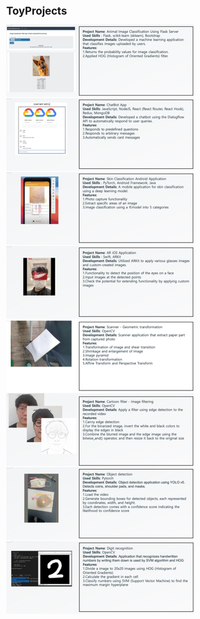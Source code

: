 # ToyProjects



<img src="1.png" alt="image 1">
<img src="2.png" alt="image 1">
<img src="3.png" alt="image 1">
<img src="4.png" alt="image 1">
<img src="5.png" alt="image 1">
<img src="6.png" alt="image 1">
<img src="7.png" alt="image 1">
<img src="8.png" alt="image 1">
